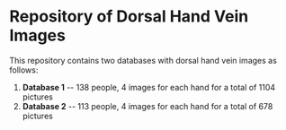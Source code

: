 # Repository of Dorsal Hand Vein Images
This repository contains two databases with dorsal hand vein images as follows:

1. **Database 1** -- 138 people, 4 images for each hand for a total of 1104 pictures
2. **Database 2** -- 113 people, 4 images for each hand for a total of 678 pictures


